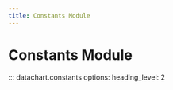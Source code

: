```yaml
---
title: Constants Module
---
```


# Constants Module

::: datachart.constants
    options:
        heading_level: 2